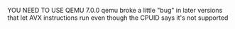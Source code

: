 YOU NEED TO USE QEMU 7.0.0
qemu broke a little "bug" in later versions that let AVX instructions run even though the CPUID says it's not supported